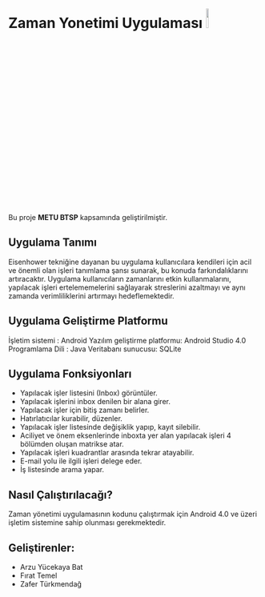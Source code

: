# Zaman Yonetimi Uygulaması  <img src="https://static-s.aa-cdn.net/img/gp/20600007236287/lNdYO-V3oLSPOXRdNbOROX-3eBZhpLDRhP8laOiPtmkwaXrzQpFcLas8kAG6ieSaJlE=w300?v=1" width="10%">
Bu proje **METU BTSP** kapsamında geliştirilmiştir. 

## Uygulama Tanımı
Eisenhower tekniğine dayanan bu uygulama kullanıcılara kendileri için acil ve önemli olan işleri tanımlama şansı sunarak, bu konuda farkındalıklarını artıracaktır. Uygulama kullanıcıların zamanlarını etkin kullanmalarını, yapılacak işleri ertelememelerini sağlayarak streslerini azaltmayı ve aynı zamanda verimliliklerini artırmayı hedeflemektedir.

## Uygulama Geliştirme Platformu
İşletim sistemi : Android
Yazılım geliştirme platformu: Android Studio 4.0
Programlama Dili : Java
Veritabanı sunucusu: SQLite 

## Uygulama Fonksiyonları
 - Yapılacak işler listesini (Inbox) görüntüler.
 - Yapılacak işlerini inbox denilen bir alana girer. 
 - Yapılacak işler için bitiş zamanı belirler. 
 - Hatırlatıcılar kurabilir, düzenler. 
 - Yapılacak işler listesinde değişiklik yapıp, kayıt silebilir. 
 - Aciliyet ve önem eksenlerinde inboxta yer alan yapılacak işleri 4 bölümden oluşan matrikse atar. 
 - Yapılacak işleri kuadrantlar arasında tekrar atayabilir.
 - E-mail yolu ile ilgili işleri delege eder.
 - İş listesinde arama yapar.

## Nasıl Çalıştırılacağı?
Zaman yönetimi uygulamasının kodunu çalıştırmak için Android 4.0 ve üzeri işletim sistemine sahip olunması gerekmektedir.



## Geliştirenler: 
 - Arzu Yücekaya Bat
 - Fırat Temel
 - Zafer Türkmendağ

